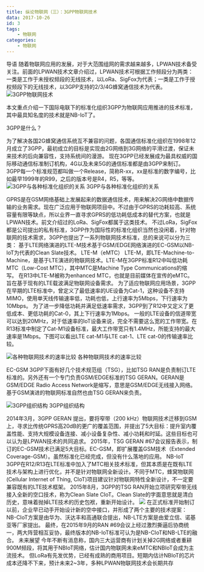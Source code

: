 ```yaml
---
title: 纵论物联网（三）：3GPP物联网技术
data: 2017-10-26
id: 3
tags:
    - 物联网
categories:
    - 物联网
---
```


导语
随着物联网应用的发展，对于大范围组网的需求越来越多，LPWAN技术备受关注。前面的LPWAN技术文章介绍过，LPWAN技术可根据工作频段分为两类：一类是工作于未授权频段的无线技术，以LoRa、SigFox为代表；一类是工作于授权频段下的无线技术，以3GPP支持的2/3/4G蜂窝通信技术为代表。
![3GPP物联网技术](http://ovfro7ddi.bkt.clouddn.com/%EF%BC%93GPP%E7%89%A9%E8%81%94%E7%BD%91%E6%8A%80%E6%9C%AF%EF%BC%91.JPEG)
<!--more-->

本文重点介绍一下国际电联下的标准化组织3GPP为物联网应用推进的技术标准，其中最具知名度的技术就是NB-IoT了。

3GPP是什么？

为了解决各国2G蜂窝通信系统互不兼容的问题，各国通信标准化组织在1998年12月成立了3GPP，最初成立的目标是实现由2G网络到3G网络的平滑过渡，保证未来技术的后向兼容性，支持系统间的漫游。
现在3GPP已经发展成为最具权威的国际移动通信标准制订机构，4G以及未来5G的通信标准都是由3GPP来制订。3GPP每一个标准规范都叫做一个Release，简称R-xx，xx是标准的数字编号，比如最早1999年的R99，之后的版本号是R4，R5，等等。
![3GPP与各种标准化组织的关系](http://ovfro7ddi.bkt.clouddn.com/%EF%BC%93GPP%E7%89%A9%E8%81%94%E7%BD%91%E6%8A%80%E6%9C%AF%EF%BC%92.JPEG)
3GPP与各种标准化组织的关系

GPRS是在GSM网络基础上发展起来的数据通信技术，用来解决2G网络中数据传输的业务需求。现在广泛应用于物联网项目中。不过由于GPRS的功耗较高、系统容量有限等缺点，所以业界一直寻求GPRS的低功耗低成本的替代方案，也就是LPWAN技术。前文介绍过的LoRa、SigFox都属于这类技术。
不过LoRa，SigFox都是公司提出的私有标准，3GPP作为国际性的标准化组织当然也没闲着，针对物联网的技术需求，3GPP也提出了一系列物联网技术标准，总的来说可以分为三类：
基于LTE网络演进的LTE-M技术基于GSM/EDGE网络演进的EC-GSM以NB-IoT为代表的Clean Slate技术。
LTE-M（eMTC）
LTE-M，即LTE-Machine-to-Machine，是基于LTE演进的物联网技术。LTE-M在3GPP标准R12中叫低功耗MTC（Low-Cost MTC），其中MTC是Machine Type Communications的缩写。
在R13中LTE-M被称为enhanced MTC，也就是目前媒体在宣传的eMTC。旨在基于现有的LTE载波满足物联网设备需求。
为了适应物联网应用场景，3GPP在早期的LTE标准中，曾定义了最低速率的UE设备为Cat-1，这种设备不支持MIMO，使用单天线传输速率低，功耗也低，上行速率为5Mbps，下行速率为10Mbps。
为了进一步降低功耗并满足低速率需求，3GPP到了R12中又定义了更低成本、更低功耗的Cat-0，其上下行速率为1Mbps。
一般的LTE设备的信道带宽可以达到20MHz，对于低速率的IoT设备来说，完全不需要这么宽的工作带宽。在R13标准中制定了Cat-M1设备标准，最大工作带宽只有1.4MHz，所能支持的最大速率是1Mbps。下图可以看出LTE cat-M1与LTE cat-1、LTE cat-0的传输速率比较。

![各种物联网技术的速率比较](http://ovfro7ddi.bkt.clouddn.com/%EF%BC%93GPP%E7%89%A9%E8%81%94%E7%BD%91%E6%8A%80%E6%9C%AF%EF%BC%93.JPEG)
各种物联网技术的速率比较

EC-GSM
3GPP下面有好几个技术规范组（TSG），比如TSG RAN是负责制订LTE标准的。另外还有一个专门负责GSM/EDGE标准的TSG GERAN。GERAN是GSM/EDGE Radio Access Network是缩写，意思是GSM/EDGE无线接入网络。基于GSM演进的物联网标准自然也由TSG GERAN来负责。

![3GPP组织结构](http://ovfro7ddi.bkt.clouddn.com/%EF%BC%93GPP%E7%89%A9%E8%81%94%E7%BD%91%E6%8A%80%E6%9C%AF%EF%BC%94.JPEG)
3GPP组织结构

2014年3月，3GPP GERAN 提出，要将窄带（200 kHz）物联网技术迁移到GSM上，寻求比传统GPRS高20dB的更广的覆盖范围，并提出了5大目标：提升室内覆盖性能、支持大规模设备连接、减小设备复杂性、减小功耗和时延。这些目标也可以认为是LPWAN技术的共同追求。
2015年，TSG GERAN #67会议报告表示，制订的EC-GSM技术已满足5大目标。EC-GSM，即扩展覆盖GSM技术（Extended Coverage-GSM）。虽然标准化已经完成，但没有什么落地的应用。
NB-IoT
3GPP在R12/R13在LTE标准中加入了MTC相关技术标准，但其本质是在既有LTE技术与架构上进行优化，并不是针对物联网全新设计。不同于MTC，蜂窝物联网(Cellular Internet of Thing, CIoT)项目建议针对物联网特性全新设计，不一定要兼容既有的LTE技术框架。
2015年8月，3GPP的TSG RAN开始立项研究窄带无线接入全新的空口技术，称为Clean Slate CIoT。Clean Slate的字面意思就是清白历史，意味着抛掉LTE技术的历史包袱，重新开始设计。
![](http://ovfro7ddi.bkt.clouddn.com/%EF%BC%93GPP%E7%89%A9%E8%81%94%E7%BD%91%E6%8A%80%E6%9C%AF%EF%BC%95.JPEG)
在正式标准开始制订以前，企业早已动手开始设计新的空中接口，并形成了两个主要的技术提案：
NB-CIoT方案是由华为、沃达丰和高通联合提出，NB-LTE方案是由爱立信、诺基亚等厂家提出。
最终，在2015年9月的RAN #69会议上经过激烈撕逼后协商统一，两大阵营相互妥协，最终版本的NB-IoT标准可认为是NB-CIoT和NB-LTE的融合。
未来展望
今年不断有消息称，国内三大运营商有计划关掉2G网络或者重耕900M频段，将其用于NBIoT网络，估计国内物联网未来eMTC和NBIoT会成为主流技术。
但LoRa有先发优势，已经有成熟的商用项目。短期内估计NBIoT的芯片成本还降不下来，预计未来2~3年，多种LPWAN物联网技术会长期共存
